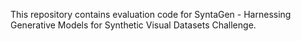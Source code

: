 This repository contains evaluation code for SyntaGen - Harnessing Generative Models for Synthetic Visual Datasets Challenge.